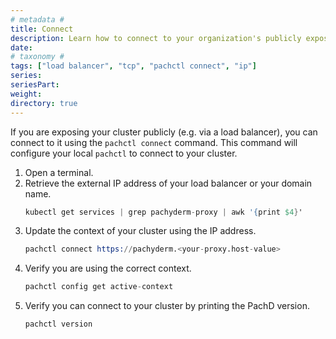 ```yaml
---
# metadata # 
title: Connect
description: Learn how to connect to your organization's publicly exposed cluster.
date: 
# taxonomy #
tags: ["load balancer", "tcp", "pachctl connect", "ip"]
series:
seriesPart:
weight: 
directory: true
---
```


If you are exposing your cluster publicly (e.g. via a load balancer), you can connect to it using the `pachctl connect` command. This command will configure your local `pachctl` to connect to your cluster.

1. Open a terminal.
2. Retrieve the external IP address of your load balancer or your domain name.
   ```s
   kubectl get services | grep pachyderm-proxy | awk '{print $4}'
   ```
3. Update the context of your cluster using the IP address.
    ```s
    pachctl connect https://pachyderm.<your-proxy.host-value>
    ```
4. Verify you are using the correct context.
    ```s
    pachctl config get active-context
    ```
5. Verify you can connect to your cluster by printing the PachD version.
    ```s
    pachctl version
    ```